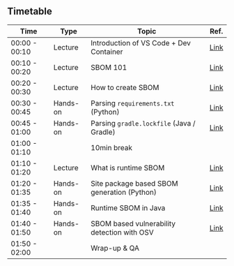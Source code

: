 ## Timetable

| Time          | Type     | Topic                                       | Ref.                                       |
|---------------|----------|---------------------------------------------|--------------------------------------------|
| 00:00 - 00:10 | Lecture  | Introduction of VS Code + Dev Container     | [Link](./setup.md)                         |
| 00:10 - 00:20 | Lecture  | SBOM 101                                    | [Link](./lectures/sbom_101.md)             |
| 00:20 - 00:30 | Lecture  | How to create SBOM                          | [Link](./lectures/how_to_create_sbom.md)   |
| 00:30 - 00:45 | Hands-on | Parsing `requirements.txt` (Python)         | [Link](./challenges/1.md)                  |
| 00:45 - 01:00 | Hands-on | Parsing `gradle.lockfile` (Java / Gradle)   | [Link](./challenges/2.md)                  |
| 01:00 - 01:10 |          | 10min break                                 |                                            |
| 01:10 - 01:20 | Lecture  | What is runtime SBOM                        | [Link](./lectures/what_is_runtime_sbom.md) |
| 01:20 - 01:35 | Hands-on | Site package based SBOM generation (Python) | [Link](./challenges/3.md)                  |
| 01:35 - 01:40 | Hands-on | Runtime SBOM in Java                        | [Link](./challenges/4.md)                  |
| 01:40 - 01:50 | Hands-on | SBOM based vulnerability detection with OSV | [Link](./challenges/5.md)                  |
| 01:50 - 02:00 |          | Wrap-up & QA                                |                                            |

